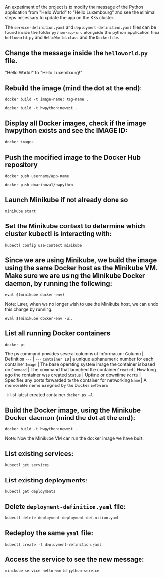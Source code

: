 An experiment of the project is to modify the message of the Python application from "Hello World" to "Hello Luxembourg" and see the minimal steps necessary to update the app on the K8s cluster.

The `service-definition.yaml` and `deployment-definition.yaml` files can be found inside the folder `python-app-src` alongside the python application files `helloworld.py` and `HelloWorld.class` and the `Dockerfile`.

## Change the message inside the `helloworld.py` file.

"Hello World!" to "Hello Luxembourg!"

## Rebuild the image (mind the dot at the end):

`docker build -t image-name: tag-name .`

`docker build -t hwpython:newest .`

## Display all Docker images, check if the image hwpython exists and see the IMAGE ID:

`docker images`

## Push the modified image to the Docker Hub repository

`docker push username/app-name`

`docker push dmarinova1/hwpython`

## Launch Minikube if not already done so

`minikube start`

## Set the Minikube context to determine which cluster kubectl is interacting with:

`kubectl config use-context minikube`

## Since we are using Minikube, we build the image using the same Docker host as the Minikube VM. Make sure we are using the Minikube Docker daemon, by running the following:

`eval $(minikube docker-env)`

Note: Later, when we no longer wish to use the Minikube host, we can undo this change by running:

`eval $(minikube docker-env -u).`

## List all running Docker containers

`docker ps`

The ps command provides several columns of information:
Column | Definition 
--- | --- 
`Container ID` | a unique alphanumeric number for each container
`Image` | The base operating system image the container is based on
`Command` | The command that launched the container
`Created` | How long ago the container was created
`Status` | Uptime or downtime
`Ports` | Specifies any ports forwarded to the container for networking
`Name` | A memorable name assigned by the Docker software

-> list latest created container
`docker ps –l`

## Build the Docker image, using the Minikube Docker daemon (mind the dot at the end):

`docker build -t hwpython:newest .`

Note: Now the Minikube VM can run the docker image we have built.

## List existing services:

`kubectl get services`

## List existing deployments:

`kubectl get deployments`

## Delete `deployment-definition.yaml` file:

`kubectl delete deployment deployment-definition.yaml`

## Redeploy the same `yaml` file:

`kubectl create -f deployment-definition.yaml`

## Access the service to see the new message:

`minikube service hello-world-python-service`
